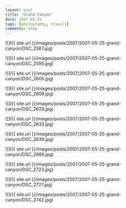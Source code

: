 ```yaml
---
layout: post
title: "Grand Canyon"
date: 2007-05-25
tags: [photography, travels]
comments: true
---
```

![]({{ site.url }}/images/posts/2007/2007-05-25-grand-canyon/DSC_2587.jpg)

![]({{ site.url }}/images/posts/2007/2007-05-25-grand-canyon/DSC_2595.jpg)

![]({{ site.url }}/images/posts/2007/2007-05-25-grand-canyon/DSC_2605.jpg)

![]({{ site.url }}/images/posts/2007/2007-05-25-grand-canyon/DSC_2609.jpg)

![]({{ site.url }}/images/posts/2007/2007-05-25-grand-canyon/DSC_2629.jpg)

![]({{ site.url }}/images/posts/2007/2007-05-25-grand-canyon/DSC_2633.jpg)

![]({{ site.url }}/images/posts/2007/2007-05-25-grand-canyon/DSC_2639.jpg)

![]({{ site.url }}/images/posts/2007/2007-05-25-grand-canyon/DSC_2666.jpg)

![]({{ site.url }}/images/posts/2007/2007-05-25-grand-canyon/DSC_2723.jpg)

![]({{ site.url }}/images/posts/2007/2007-05-25-grand-canyon/DSC_2727.jpg)

![]({{ site.url }}/images/posts/2007/2007-05-25-grand-canyon/DSC_2742.jpg)

